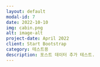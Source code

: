 ```yaml
---
layout: default
modal-id: 7
date: 2022-10-10
img: cabin.png
alt: image-alt
project-date: April 2022
client: Start Bootstrap
category: 테스트용
description: 포스트 데이터 추가 테스트.
---
```

